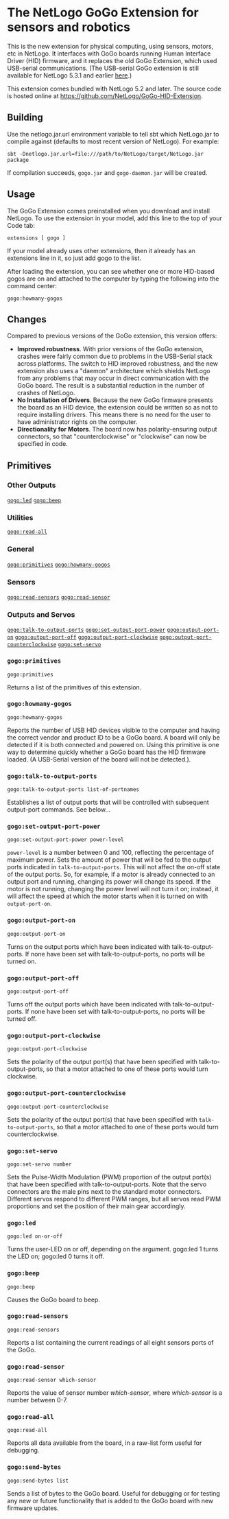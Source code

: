 
# The NetLogo GoGo Extension for sensors and robotics


This is the new extension for physical computing, using sensors, motors, etc in NetLogo. It interfaces with GoGo boards running Human Interface Driver (HID) firmware, and it replaces the old GoGo Extension, which used USB-serial communications. (The USB-serial GoGo extension is still available for NetLogo 5.3.1 and earlier [here](https://github.com/NetLogo/GoGo-Serial-Extension).)

This extension comes bundled with NetLogo 5.2 and later.  The source code is hosted online at
https://github.com/NetLogo/GoGo-HID-Extension.

## Building

Use the netlogo.jar.url environment variable to tell sbt which NetLogo.jar to compile against (defaults to most recent version of NetLogo). For example:

    sbt -Dnetlogo.jar.url=file:///path/to/NetLogo/target/NetLogo.jar package

If compilation succeeds, `gogo.jar` and `gogo-daemon.jar` will be created.

## Usage

The GoGo Extension comes preinstalled when you download and install NetLogo. To use the extension in your model, add this line to the top of your Code tab:

```NetLogo
extensions [ gogo ]
```

If your model already uses other extensions, then it already has an extensions line in it, so just add gogo to the list.

After loading the extension, you can see whether one or more HID-based gogos are on and attached to the computer by typing the following into the command center:

```NetLogo
gogo:howmany-gogos
```

## Changes

Compared to previous versions of the GoGo extension, this version offers:

- **Improved robustness**.  With prior versions of the GoGo extension, crashes were fairly common due to problems in the USB-Serial stack across platforms.  The switch to HID improved robustness, and the new extension also uses a "daemon" architecture which shields NetLogo from any problems that may occur in direct communication with the GoGo board.  The result is a substantial reduction in the number of crashes of NetLogo.
- **No Installation of Drivers**. Because the new GoGo firmware presents the board as an HID device, the extension could be written so as not to require installing drivers.  This means there is no need for the user to have administrator rights on the computer.
- **Directionality for Motors**. The board now has polarity-ensuring output connectors, so that "counterclockwise" or "clockwise" can now be specified in code.


## Primitives

### Other Outputs

[`gogo:led`](#gogoled)
[`gogo:beep`](#gogobeep)

### Utilities

[`gogo:read-all`](#gogoread-all)

### General

[`gogo:primitives`](#gogoprimitives)
[`gogo:howmany-gogos`](#gogohowmany-gogos)

### Sensors

[`gogo:read-sensors`](#gogoread-sensors)
[`gogo:read-sensor`](#gogoread-sensor)

### Outputs and Servos

[`gogo:talk-to-output-ports`](#gogotalk-to-output-ports)
[`gogo:set-output-port-power`](#gogoset-output-port-power)
[`gogo:output-port-on`](#gogooutput-port-on)
[`gogo:output-port-off`](#gogooutput-port-off)
[`gogo:output-port-clockwise`](#gogooutput-port-clockwise)
[`gogo:output-port-counterclockwise`](#gogooutput-port-counterclockwise)
[`gogo:set-servo`](#gogoset-servo)



### `gogo:primitives`

```NetLogo
gogo:primitives
```

Returns a list of the primitives of this extension.


### `gogo:howmany-gogos`

```NetLogo
gogo:howmany-gogos
```


Reports the number of USB HID devices visible to the computer and having the correct vendor and product ID to be a GoGo board.  A board will only be detected if it is both connected and powered on.  Using this primitive is one way to determine quickly whether a GoGo board has the HID firmware loaded. (A USB-Serial version of the board will not be detected.).



### `gogo:talk-to-output-ports`

```NetLogo
gogo:talk-to-output-ports list-of-portnames
```

Establishes a list of output ports that will be controlled with subsequent output-port commands.  See below...


### `gogo:set-output-port-power`

```NetLogo
gogo:set-output-port-power power-level
```


`power-level` is a number between 0 and 100, reflecting the percentage of maximum power.
Sets the amount of power that will be fed to the output ports indicated in `talk-to-output-ports`.
This will not affect the on-off state of the output ports.
So, for example, if a motor is already connected to an output port and running, changing its power will change its speed.
If the motor is not running, changing the power level will not turn it on; instead, it will affect the speed at which the motor starts when it is turned on with `output-port-on`.



### `gogo:output-port-on`

```NetLogo
gogo:output-port-on
```


Turns on the output ports which have been indicated with talk-to-output-ports.
If none have been set with talk-to-output-ports, no ports will be turned on.



### `gogo:output-port-off`

```NetLogo
gogo:output-port-off
```


Turns off the output ports which have been indicated with talk-to-output-ports.
If none have been set with talk-to-output-ports, no ports will be turned off.



### `gogo:output-port-clockwise`

```NetLogo
gogo:output-port-clockwise
```


Sets the polarity of the output port(s) that have been specified with talk-to-output-ports,
so that a motor attached to one of these ports would turn clockwise.



### `gogo:output-port-counterclockwise`

```NetLogo
gogo:output-port-counterclockwise
```


Sets the polarity of the output port(s) that have been specified with `talk-to-output-ports`, so that a motor attached to one of these ports would turn counterclockwise.



### `gogo:set-servo`

```NetLogo
gogo:set-servo number
```


Sets the Pulse-Width Modulation (PWM) proportion of the output port(s) that have been specified with talk-to-output-ports.  Note that the servo connectors are the male pins next to the standard motor connectors.  Different servos respond to different PWM ranges, but all servos read PWM proportions and set the position of their main gear accordingly.



### `gogo:led`

```NetLogo
gogo:led on-or-off
```


Turns the user-LED on or off, depending on the argument.  gogo:led 1 turns the LED on; gogo:led 0 turns it off.



### `gogo:beep`

```NetLogo
gogo:beep
```

Causes the GoGo board to beep.


### `gogo:read-sensors`

```NetLogo
gogo:read-sensors
```

Reports a list containing the current readings of all eight sensors ports of the GoGo.


### `gogo:read-sensor`

```NetLogo
gogo:read-sensor which-sensor
```


Reports the value of sensor number *which-sensor*, where *which-sensor* is a number between 0-7.



### `gogo:read-all`

```NetLogo
gogo:read-all
```

Reports all data available from the board, in a raw-list form useful for debugging.


### `gogo:send-bytes`

```NetLogo
gogo:send-bytes list
```

Sends a list of bytes to the GoGo board.  Useful for debugging or for testing any new or future functionality that is added to the GoGo board with new firmware updates.

